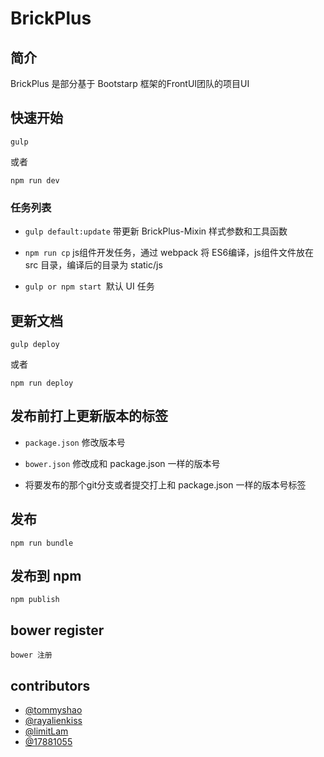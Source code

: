 # BrickPlus

## 简介

BrickPlus 是部分基于 Bootstarp 框架的FrontUI团队的项目UI

## 快速开始

    gulp

或者

    npm run dev

### 任务列表

* `gulp default:update` 带更新 BrickPlus-Mixin 样式参数和工具函数

* `npm run cp` js组件开发任务，通过 webpack 将 ES6编译，js组件文件放在 src 目录，编译后的目录为 static/js

* `gulp or npm start `默认 UI 任务

## 更新文档

    gulp deploy

或者

    npm run deploy

## 发布前打上更新版本的标签

* `package.json` 修改版本号

* `bower.json`   修改成和 package.json 一样的版本号

* 将要发布的那个git分支或者提交打上和 package.json 一样的版本号标签

## 发布

    npm run bundle


## 发布到 npm

    npm publish

## bower register

    bower 注册

## contributors

- [@tommyshao](https://github.com/tomieric)
- [@rayalienkiss](https://github.com/rayalienkiss)
- [@limitLam](https://github.com/limitLam)
- [@17881055](https://github.com/17881055)
